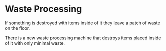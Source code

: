 # Waste Processing
If something is destroyed with items inside of it they leave a patch of waste on the floor.

There is a new waste processing machine that destroys items placed inside of it with only minimal waste.
